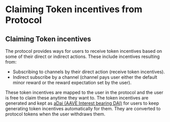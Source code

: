# Claiming Token incentives from Protocol

## Claiming Token incentives

The protocol provides ways for users to receive token incentives based on some of their direct or indirect actions. These include incentives resulting from:

* Subscribing to channels by their direct action \(receive token incentives\).
* Indirect subscribe by a channel \(channel pays user either the default minor reward or the reward expectation set by the user\).

These token incentives are mapped to the user in the protocol and the user is free to claim these anytime they want to. The token incentives are generated and kept as [aDai \(AAVE Interest bearing DAI\)](https://aave.com/aTokens) for users to keep generating token incentives automatically for them. They are converted to protocol tokens when the user withdraws them.

